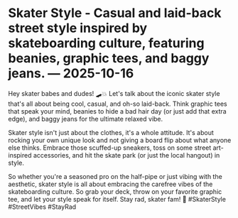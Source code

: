 # Skater Style - Casual and laid-back street style inspired by skateboarding culture, featuring beanies, graphic tees, and baggy jeans. — 2025-10-16

Hey skater babes and dudes! 🛹💥 Let's talk about the iconic skater style that's all about being cool, casual, and oh-so laid-back. Think graphic tees that speak your mind, beanies to hide a bad hair day (or just add that extra edge), and baggy jeans for the ultimate relaxed vibe.

Skater style isn't just about the clothes, it's a whole attitude. It's about rocking your own unique look and not giving a board flip about what anyone else thinks. Embrace those scuffed-up sneakers, toss on some street art-inspired accessories, and hit the skate park (or just the local hangout) in style.

So whether you're a seasoned pro on the half-pipe or just vibing with the aesthetic, skater style is all about embracing the carefree vibes of the skateboarding culture. So grab your deck, throw on your favorite graphic tee, and let your style speak for itself. Stay rad, skater fam! 🤙 #SkaterStyle #StreetVibes #StayRad